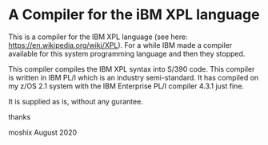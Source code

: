 

A Compiler for the iBM XPL language
===================================

This is a compiler for the IBM XPL language (see here: https://en.wikipedia.org/wiki/XPL). For a while IBM made a compiler available for this system programming language and then they stopped. 

This compiler compiles the IBM XPL syntax into S/390 code. This compiler is written in IBM PL/I which is an industry semi-standard. It has compiled on my z/OS 2.1 system with the IBM Enterprise PL/I compiler 4.3.1 just fine. 

It is supplied as is, without any gurantee. 

thanks

moshix
August 2020
